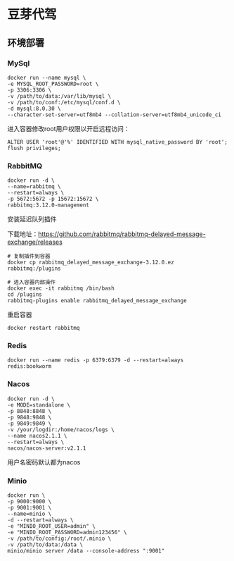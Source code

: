 # 豆芽代驾

## 环境部署

### MySql

```shell
docker run --name mysql \
-e MYSQL_ROOT_PASSWORD=root \
-p 3306:3306 \
-v /path/to/data:/var/lib/mysql \
-v /path/to/conf:/etc/mysql/conf.d \
-d mysql:8.0.30 \
--character-set-server=utf8mb4 --collation-server=utf8mb4_unicode_ci
```

进入容器修改root用户权限以开启远程访问：

```
ALTER USER 'root'@'%' IDENTIFIED WITH mysql_native_password BY 'root';
flush privileges;
```

### RabbitMQ

```shell
docker run -d \
--name=rabbitmq \
--restart=always \
-p 5672:5672 -p 15672:15672 \
rabbitmq:3.12.0-management
```

安装延迟队列插件

下载地址：https://github.com/rabbitmq/rabbitmq-delayed-message-exchange/releases

```shell
# 复制插件到容器
docker cp rabbitmq_delayed_message_exchange-3.12.0.ez rabbitmq:/plugins

# 进入容器内部操作
docker exec -it rabbitmq /bin/bash
cd /plugins
rabbitmq-plugins enable rabbitmq_delayed_message_exchange
```

重启容器

```shell
docker restart rabbitmq
```

### Redis

```shell
docker run --name redis -p 6379:6379 -d --restart=always redis:bookworm
```

### Nacos

```shell
docker run -d \
-e MODE=standalone \
-p 8848:8848 \
-p 9848:9848 \
-p 9849:9849 \
-v /your/logdir:/home/nacos/logs \
--name nacos2.1.1 \
--restart=always \
nacos/nacos-server:v2.1.1
```

用户名密码默认都为nacos

### Minio

```shell
docker run \
-p 9000:9000 \
-p 9001:9001 \
--name=minio \
-d --restart=always \
-e "MINIO_ROOT_USER=admin" \
-e "MINIO_ROOT_PASSWORD=admin123456" \
-v /path/to/config:/root/.minio \
-v /path/to/data:/data \
minio/minio server /data --console-address ":9001"
```

